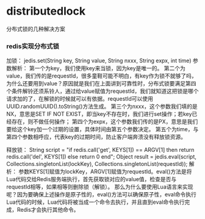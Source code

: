 # distributedlock
分布式锁的几种解决方案


### redis实现分布式锁
加锁：
jedis.set(String key, String value, String nxxx, String expx, int time)
参数解析：
第一个为key，我们使用key来当锁，因为key是唯一的。
第二个为value，我们传的是requestId，很多童鞋可能不明白，有key作为锁不就够了吗，为什么还要用到value？原因就是我们在上面讲到可靠性时，分布式锁要满足第四个条件解铃还须系铃人，通过给value赋值为requestId，我们就知道这把锁是哪个请求加的了，在解锁的时候就可以有依据。requestId可以使用UUID.randomUUID().toString()方法生成。
第三个为nxxx，这个参数我们填的是NX，意思是SET IF NOT EXIST，即当key不存在时，我们进行set操作；若key已经存在，则不做任何操作；
第四个为expx，这个参数我们传的是PX，意思是我们要给这个key加一个过期的设置，具体时间由第五个参数决定。
第五个为time，与第四个参数相呼应，代表key的过期时间，防止客户端奔溃没有释放锁资源。

释放锁：
String script = "if redis.call('get', KEYS[1]) == ARGV[1] then return redis.call('del', KEYS[1]) else return 0 end";
Object result = jedis.eval(script, Collections.singletonList(lockKey), Collections.singletonList(requestId));
解析：
参数KEYS[1]赋值为lockKey，ARGV[1]赋值为requestId。eval()方法是将Lua代码交给Redis服务端执行，首先获取锁对应的value值，检查是否与requestId相等，如果相等则删除锁（解锁）。
那么为什么要使用Lua语言来实现呢？因为要确保上述操作是原子性的，eval()方法可以确保原子性，eval命令执行Lua代码的时候，Lua代码将被当成一个命令去执行，并且直到eval命令执行完成，Redis才会执行其他命令。
